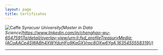 ```yaml
---
layout: page
title: Certificates
---
```



![Caffe]({{site.baseurl}}/images/ads.png)
*Syracusr University[Master in Data Science]https://www.linkedin.com/in/chenghao-wu-65475917a/detail/overlay-view/urn:li:fsd_profileTreasuryMedia:(ACoAACp4SWABh4XWYduHFo9KqGXVrpc8OXw6YgA,1635455558319)/)*

***
